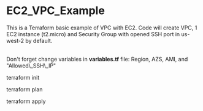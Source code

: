 # EC2\_VPC\_Example

This is a Terraform basic example of VPC with EC2.
Code will create VPC, 1 EC2 instance (t2.micro) and Security Group with opened SSH port in us-west-2 by default.

<br>
Don't forget change variables in <b>variables.tf</b> file: Region, AZS, AMI, and "Allowed\_SSH\_IP"

terraform init

terraform plan

terraform apply